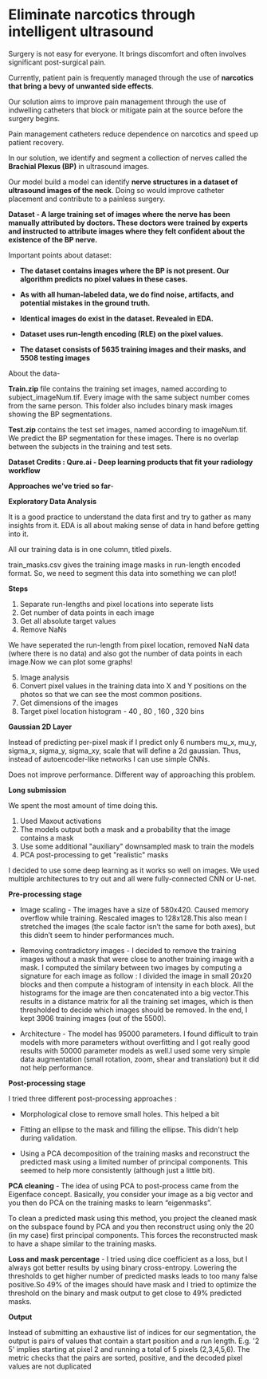 # Eliminate narcotics through intelligent ultrasound

Surgery is not easy for everyone. It brings discomfort and often involves significant post-surgical pain.

Currently, patient pain is frequently managed through the use of **narcotics that bring a bevy of unwanted side effects**.

Our solution aims to improve pain management through the use of indwelling catheters that block or mitigate pain at the source before the surgery begins.

Pain management catheters reduce dependence on narcotics and speed up patient recovery.

In our solution, we identify and segment a collection of nerves called the **Brachial Plexus (BP)** in ultrasound images. 

Our model  build a model can identify **nerve structures in a dataset of ultrasound images of the neck**. Doing so would improve catheter placement and contribute to a painless surgery.


**Dataset - A large training set of images where the nerve has been manually attributed by doctors. These doctors were trained by experts and instructed to attribute images where they felt confident about the existence of the BP nerve.**

Important points about dataset:


*  **The dataset contains images where the BP is not present. Our algorithm predicts no pixel values in these cases.**

*  **As with all human-labeled data, we do find noise, artifacts, and potential mistakes in the ground truth.**

*  **Identical images do exist in the dataset. Revealed in EDA.**

*  **Dataset uses run-length encoding (RLE) on the pixel values.**

*  **The dataset consists of 5635 training images and their masks, and 5508 testing images**


About the data-

**Train.zip** file contains the training set images, named according to subject_imageNum.tif. Every image with the same subject number comes from the same person. This folder also includes binary mask images showing the BP segmentations.

**Test.zip** contains the test set images, named according to imageNum.tif. We predict the BP segmentation for these images. There is no overlap between the subjects in the training and test sets.


**Dataset Credits : Qure.ai - Deep learning products that fit your radiology workflow**


**Approaches we've tried so far**- 

**Exploratory Data Analysis** 

It is a good practice to understand the data first and try to gather as many insights from it. EDA is all about making sense of data in hand before getting into it.

All our training data is in one column, titled pixels.

train_masks.csv gives the training image masks in run-length encoded format. So, we need to segment this data into something we can plot!

**Steps**

1.  Separate run-lengths and pixel locations into seperate lists
2.  Get number of data points in each image
3.  Get all absolute target values
4.  Remove NaNs

We have seperated the run-length from pixel location, removed NaN data (where there is no data) and also got the number of data points in each image.Now we can plot some graphs!

5. Image analysis
6. Convert pixel values in the training data into X and Y positions on the photos so that we can see the most common positions.
7. Get dimensions of the images
8. Target pixel location histogram - 40 , 80 , 160 , 320 bins


**Gaussian 2D Layer**

Instead of predicting per-pixel mask if I predict only 6 numbers mu_x, mu_y, sigma_x, sigma_y, sigma_xy, scale that will define a 2d gaussian. Thus, instead of autoencoder-like networks I can use simple CNNs.

Does not improve performance. Different way of approaching this problem.

**Long submission**

We spent the most amount of time doing this. 


1.   Used Maxout activations
2.   The models output both a mask and a probability that the image contains a mask
3.   Use some additional "auxiliary" downsampled mask to train the models
4.   PCA post-processing to get "realistic" masks


I decided to use some deep learning as it works so well on images. We used multiple architectures to try out and all were fully-connected CNN or U-net.

**Pre-processing stage**


*  Image scaling - The images have a size of 580x420. Caused memory overflow while training. Rescaled images to 128x128.This also mean I stretched the images (the scale factor isn’t the same for both axes), but this didn’t seem to hinder performances much.


*  Removing contradictory images - I decided to remove the training images without a mask that were close to another training image with a mask. I computed the similary between two images by computing a signature for each image as follow : I divided the image in small 20x20 blocks and then compute a histogram of intensity in each block. All the histograms for the image are then concatenated into a big vector.This results in a distance matrix for all the training set images, which is then thresholded to decide which images should be removed. In the end, I kept 3906 training images (out of the 5500).


*  Architecture - The model has 95000 parameters. I found difficult to train models with more parameters without overfitting and I got really good results with 50000 parameter models as well.I used some very simple data augmentation (small rotation, zoom, shear and translation) but it did not help performance. 

**Post-processing stage**

I tried three different post-processing approaches :


*  Morphological close to remove small holes. This helped a bit

*  Fitting an ellipse to the mask and filling the ellipse. This didn't help during validation.

*  Using a PCA decomposition of the training masks and reconstruct the predicted mask using a limited number of principal components. This seemed to help more consistently (although just a little bit).


**PCA cleaning** - The idea of using PCA to post-process came from the Eigenface concept. Basically, you consider your image as a big vector and you then do PCA on the training masks to learn “eigenmasks”.

To clean a predicted mask using this method, you project the cleaned mask on the subspace found by PCA and you then reconstruct using only the 20 (in my case) first principal components. This forces the reconstructed mask to have a shape similar to the training masks.

**Loss and mask percentage** - I tried using dice coefficient as a loss, but I always got better results by using binary cross-entropy. Lowering the thresholds to get higher number of predicted masks leads to too many false positive.So 49% of the images should have mask and I tried to optimize the threshold on the binary and mask output to get close to 49% predicted masks. 

**Output**

Instead of submitting an exhaustive list of indices for our segmentation, the output is pairs of values that contain a start position and a run length. E.g. '2 5' implies starting at pixel 2 and running a total of 5 pixels (2,3,4,5,6). The metric checks that the pairs are sorted, positive, and the decoded pixel values are not duplicated


